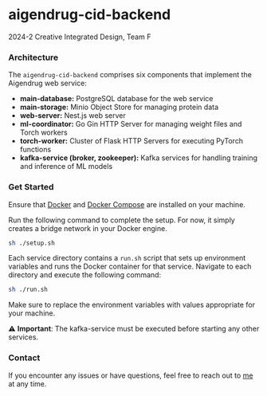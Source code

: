 # aigendrug-cid-backend

2024-2 Creative Integrated Design, Team F

### Architecture

The `aigendrug-cid-backend` comprises six components that implement the Aigendrug web service:

- **main-database:** PostgreSQL database for the web service
- **main-storage:** Minio Object Store for managing protein data
- **web-server:** Nest.js web server
- **ml-coordinator:** Go Gin HTTP Server for managing weight files and Torch workers
- **torch-worker:** Cluster of Flask HTTP Servers for executing PyTorch functions
- **kafka-service (broker, zookeeper):** Kafka services for handling training and inference of ML models

### Get Started

Ensure that [Docker](https://www.docker.com/) and [Docker Compose](https://docs.docker.com/compose/install/linux/) are installed on your machine.

Run the following command to complete the setup. For now, it simply creates a bridge network in your Docker engine.

```sh
sh ./setup.sh
```

Each service directory contains a `run.sh` script that sets up environment variables and runs the Docker container for that service. Navigate to each directory and execute the following command:

```sh
sh ./run.sh
```

Make sure to replace the environment variables with values appropriate for your machine.

⚠️ **Important**: The kafka-service must be executed before starting any other services.

### Contact

If you encounter any issues or have questions, feel free to reach out to [me](mailto:atlas.yang3598@gmail.com) at any time.
